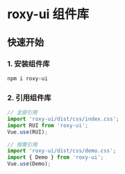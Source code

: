 # roxy-ui 组件库

## 快速开始

### 1. 安装组件库

```bash
npm i roxy-ui
```

### 2. 引用组件库
```javascript
// 全部引用
import 'roxy-ui/dist/css/index.css';
import RUI from 'roxy-ui';
Vue.use(RUI);

// 按需引用
import 'roxy-ui/dist/css/demo.css';
import { Demo } from 'roxy-ui';
Vue.use(Demo);
```